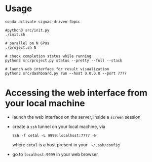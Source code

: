# Usage

```console
conda activate signac-driven-fbpic

#python3 src/init.py
./init.sh

# parallel on N GPUs
./project.sh N

# check completion status while running
python3 src/project.py status --pretty --full --stack

# launch web interface for result visualization
python3 src/dashboard.py run --host 0.0.0.0 --port 7777
```

# Accessing the web interface from your local machine

- launch the web interface on the server, inside a `screen` session

- create a `ssh` tunnel on your local machine, via
  ```console
  ssh -f cetal -L 9999:localhost:7777 -N
  ```
  where `cetal` is a host present in your ` ~/.ssh/config`

- go to `localhost:9999` in your web browser
